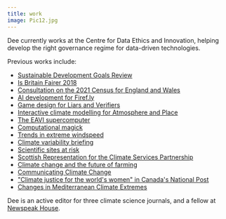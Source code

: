 ```yaml
---
title: work
image: Pic12.jpg
---
```

<p>Dee currently works at the Centre for Data Ethics and Innovation, helping develop the right governance regime for data-driven technologies. </p>

<p>Previous works include:</p>

<ul>
  <li><a href="https://www.equalityhumanrights.com/en/publication-download/briefing-sustainable-development-goals">Sustainable Development Goals Review</a></li>
<li><a href="https://www.equalityhumanrights.com/en/publication-download/britain-fairer-2018">Is Britain Fairer 2018</a></li>
<li> <a href="https://census.gov.uk/">Consultation on the 2021 Census for England and Wales</a> </li>
<li><a href="https://firef.ly">AI development for Firef.ly</a></li>
<li><a href="https://blog.sourcefabric.org/en/news/blog/2867/Liars-and-Verifiers-a-role-playing-card-game.htm">Game design for Liars and Verifiers</a></li>
<li> <a href="http://synthesiscenter.net/projects/atmosphere-and-place/">Interactive climate modelling for Atmosphere and Place</a></li>
<li> <a href="http://eavi.goldsmithsdigital.com/">The EAVI supercomputer </a></li>
<li><a href="http://computationalmagick.com">Computational magick</a></li>  
<li><a href="https://www.climatexchange.org.uk/research/projects/current-and-future-windstorms-in-scotland/">Trends in extreme windspeed</a></li>
<li><a href="https://www.climatexchange.org.uk/research/projects/future-climate-variability-and-unpredictability-in-scotland/">Climate variability briefing</a></li>
<li><a href="https://www.climatexchange.org.uk/media/1542/notified_features_-_phase_4_report_-_final_-_may_2016.pdf">Scientific sites at risk</a></li>
<li><a href="http://www.climate-services.org">Scottish Representation for the Climate Services Partnership</a></li>
<li><a href="https://link.springer.com/article/10.1007/s10584-014-1296-8">Climate change and the future of farming</a></li>
<li><a href="http://www.mcgill.ca/geography/courses">Communicating Climate Change</a></li>
<li><a href="https://www.nationslpost.com">"Climate justice for the world's women" in Canada's National Post</a></li>
<li><a href="https://crudata.uea.ac.uk/cru/pubs/thesis/2006-harding/">Changes in Mediterranean Climate Extremes</a></li>
</ul>

<p>Dee is an active editor for three climate science journals, and a fellow at <a href="https://nwspk.com">Newspeak House</a>. </p>
